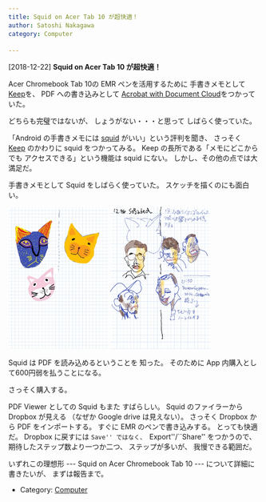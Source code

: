 ```yaml
---
title: Squid on Acer Tab 10 が超快適！
author: Satoshi Nakagawa
category: Computer

---
```


[2018-12-22] **Squid on Acer Tab 10 が超快適！** 

 Acer Chromebook Tab 10の EMR ペンを活用するために
手書きメモとして
[Keep](https://keep.google.com/u/0/)を、
PDF への書き込みとして
[Acrobat with Document Cloud](https://acrobat.adobe.com/jp/ja/)をつかっていた。

 どちらも完璧ではないが、
しょうがない・・・と思って
しばらく使っていた。

 「Android の手書きメモには
[squid](https://www.squidnotes.com/) がいい」という評判を聞き、
さっそく
[Keep](https://keep.google.com/u/0/) のかわりに
squid をつかってみる。
Keep の長所である「メモにどこからでも
アクセスできる」という機能は squid にない。
しかし、その他の点では大満足だ。

 手書きメモとして
Squid をしばらく使っていた。
スケッチを描くのにも面白い。

<a href="/pict/2019-01-05-2.jpg"><img src="/pict/2019-01-05-2.jpg" alt="" width="200"/></a>
<a href="/pict/2018-12-26-2.jpg"><img src="/pict/2018-12-26-2.jpg" alt="" width="200"/></a>

 Squid は PDF を読み込めるということを
知った。
そのために App 内購入として600円弱を払うことになる。

さっそく購入する。

 PDF Viewer としての Squid もまた
すばらしい。
Squid のファイラーから Dropbox が見える
（なぜか Google drive は見えない）。
さっそく Dropbox から PDF をインポートする。
すぐに EMR のペンで書き込みする。
とっても快適だ。
Dropbox に戻すには ``Save'' ではなく、
``Export''/``Share'' をつかうので、
期待したステップ数より一つか二つ、
ステップが多いが、
我慢できる範囲だ。

 いずれこの理想形
--- Squid on Acer Chromebook Tab 10 ---
について詳細に書きたいが、
まずは報告まで。

- Category: [Computer](https://merapano.github.io/categories.html#Computer)

